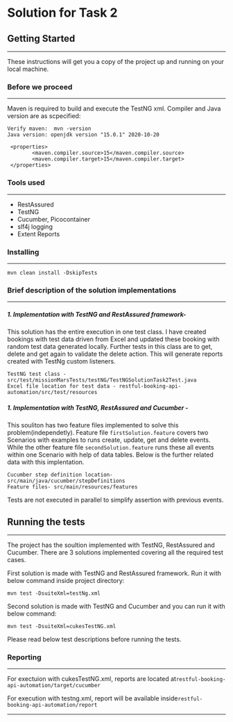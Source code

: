 # Solution for Task 2

## Getting Started

------------

These instructions will get you a copy of the project up and running on your local machine.

### Before we proceed

------------


Maven is required to build and execute the TestNG xml. Compiler and Java version are as scpecified:

```
Verify maven:  mvn -version
Java version: openjdk version "15.0.1" 2020-10-20

 <properties>
        <maven.compiler.source>15</maven.compiler.source>
        <maven.compiler.target>15</maven.compiler.target>
 </properties>

```
### Tools used

------------
* RestAssured
* TestNG
* Cucumber, Picocontainer 
* slf4j logging
* Extent Reports

### Installing

------------


```
mvn clean install -DskipTests
```

### Brief description of the solution implementations

------------


##### 1. Implementation with TestNG and RestAssured framework-

This solution has the entire execution in one test class. I have created bookings with test data driven from Excel and updated these booking with random test data generated locally. Further tests in this class are to get, delete and get again to validate the delete action. This will generate reports created with TestNg custom listeners.


```
TestNG test class - src/test/missionMarsTests/testNG/TestNGSolutionTask2Test.java
Excel file location for test data - restful-booking-api-automation/src/test/resources

```
##### 1. Implementation with TestNG, RestAssured and Cucumber -

This souliton has two feature files implemented to solve this problem(independetly). Feature file `firstSolution.feature` covers two Scenarios with examples to runs create, update, get and delete events. While the other feature file `secondSolution.feature` runs these all events within one Scenario with help of data tables. Below is the further related data with this implentation.
```
Cucumber step definition location- src/main/java/cucumber/stepDefinitions
Feature files- src/main/resources/features
```
Tests are not executed in parallel to simplify assertion with previous events.


## Running the tests

------------

The project has the soultion implemented with TestNG, RestAssured and Cucumber. There are 3 solutions implemented covering all the required test cases.

First solution is made with TestNG and RestAssured framework.
Run it with below command inside project directory:

```
mvn test -DsuiteXml=testNg.xml
```

Second solution is made with TestNG and Cucumber and you can run it with below command:
```
mvn test -DsuiteXml=cukesTestNG.xml
```
Please read below test descriptions before running the tests.



### Reporting

------------


For exectuion with cukesTestNG.xml, reports are located at``` restful-booking-api-automation/target/cucumber ```

For execution with testng.xml, report will be available inside```restful-booking-api-automation/report ```





------------




